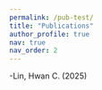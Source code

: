 ```yaml
---
permalink: /pub-test/
title: "Publications"
author_profile: true
nav: true
nav_order: 2
---
```

-Lin, Hwan C. (2025)
